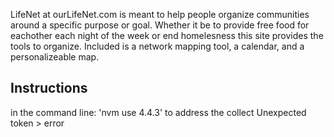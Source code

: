 LifeNet at ourLifeNet.com is meant to help people organize communities around a specific purpose or goal.  Whether it be to provide free food for eachother each night of the week or end homelesness this site provides the tools to organize.  Included is a network mapping tool, a calendar, and a personalizeable map. 

## Instructions
in the command line: 'nvm use 4.4.3' to address the collect Unexpected token > error
